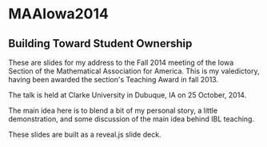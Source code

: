 # MAAIowa2014
## Building Toward Student Ownership

These are slides for my address to the Fall 2014 meeting of the Iowa Section of
the Mathematical Association for America. This is my valedictory, having been
awarded the section's Teaching Award in fall 2013.

The talk is held at Clarke University in Dubuque, IA on 25 October, 2014.

The main idea here is to blend a bit of my personal story, a little demonstration,
and some discussion of the main idea behind IBL teaching.

These slides are built as a reveal.js slide deck.
